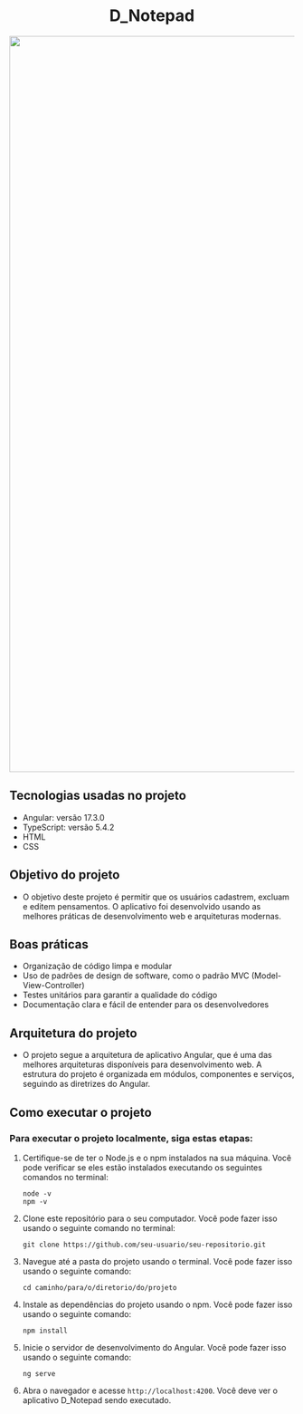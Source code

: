 <h1 align = "center">D_Notepad</h1> 

<img src="" width="1300px">

## Tecnologias usadas no projeto

* Angular: versão 17.3.0
* TypeScript: versão 5.4.2
* HTML
* CSS

## Objetivo do projeto

* O objetivo deste projeto é permitir que os usuários cadastrem, excluam e editem pensamentos. O aplicativo foi desenvolvido usando as melhores práticas de desenvolvimento web e arquiteturas modernas.

## Boas práticas

* Organização de código limpa e modular
* Uso de padrões de design de software, como o padrão MVC (Model-View-Controller)
* Testes unitários para garantir a qualidade do código
* Documentação clara e fácil de entender para os desenvolvedores

## Arquitetura do projeto

* O projeto segue a arquitetura de aplicativo Angular, que é uma das melhores arquiteturas disponíveis para desenvolvimento web. A estrutura do projeto é organizada em módulos, componentes e serviços, seguindo as diretrizes do Angular.

## Como executar o projeto

### **Para executar o projeto localmente, siga estas etapas:**

1. Certifique-se de ter o Node.js e o npm instalados na sua máquina. Você pode verificar se eles estão instalados executando os seguintes comandos no terminal:

   ```
   node -v
   npm -v
   ```
2. Clone este repositório para o seu computador. Você pode fazer isso usando o seguinte comando no terminal:

   `git clone https://github.com/seu-usuario/seu-repositorio.git`
3. Navegue até a pasta do projeto usando o terminal. Você pode fazer isso usando o seguinte comando:

   `cd caminho/para/o/diretorio/do/projeto`
4. Instale as dependências do projeto usando o npm. Você pode fazer isso usando o seguinte comando:

   `npm install`
5. Inicie o servidor de desenvolvimento do Angular. Você pode fazer isso usando o seguinte comando:

   `ng serve`
6. Abra o navegador e acesse `http://localhost:4200`. Você deve ver o aplicativo D_Notepad sendo executado.
